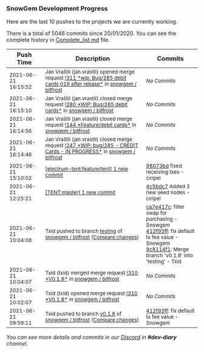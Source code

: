 
### SnowGem Development Progress

Here are the last 10 pushes to the projects we are currently working.

There is a total of 5046 commits since 20/01/2020. You can see the complete history in
 [Complete_list.md](Complete_list.md) file.

| Push Time | Description | Commits |
| --- | --- | --- |
| <sub>2021-06-21 16:15:52</sub> | <sub>Jan Vraštil (jan.vrastil) opened merge request [\!311 \*wip: Bug/285 debit cards 019 after rebase\*](https://gitlab.com/snowgem/bitfrost/-/merge_requests/311) in [snowgem / bitfrost](https://gitlab.com/snowgem/bitfrost)</sub> | <sub>_No Commits_</sub> |
| <sub>2021-06-21 16:15:10</sub> | <sub>Jan Vraštil (jan.vrastil) closed merge request [\!280 \*WIP: Bug/285 debit cards\*](https://gitlab.com/snowgem/bitfrost/-/merge_requests/280) in [snowgem / bitfrost](https://gitlab.com/snowgem/bitfrost)</sub> | <sub>_No Commits_</sub> |
| <sub>2021-06-21 16:14:56</sub> | <sub>Jan Vraštil (jan.vrastil) closed merge request [\!144 \*Feature/debit cards\*](https://gitlab.com/snowgem/bitfrost/-/merge_requests/144) in [snowgem / bitfrost](https://gitlab.com/snowgem/bitfrost)</sub> | <sub>_No Commits_</sub> |
| <sub>2021-06-21 16:14:46</sub> | <sub>Jan Vraštil (jan.vrastil) closed merge request [\!247 \*WIP: bug/285 \- CREDIT Cards \- IN PROGRESS\*](https://gitlab.com/snowgem/bitfrost/-/merge_requests/247) in [snowgem / bitfrost](https://gitlab.com/snowgem/bitfrost)</sub> | <sub>_No Commits_</sub> |
| <sub>2021-06-21 15:10:02</sub> | <sub>[[electrum-tent:feature/tent] 1 new commit](https://github.com/ciripel/electrum-tent/commit/98073bd9993880816be56a1bb5e1624fc180752e)</sub> | <sub>[98073bd](https://github.com/ciripel/electrum-tent/commit/98073bd9993880816be56a1bb5e1624fc180752e) fixed receiving txes - ciripel</sub> |
| <sub>2021-06-21 12:25:21</sub> | <sub>[[TENT:master] 1 new commit](https://github.com/TENTOfficial/TENT/commit/4c5bdc790d083914c7b4b861b5b0e4c81fdce50b)</sub> | <sub>[4c5bdc7](https://github.com/TENTOfficial/TENT/commit/4c5bdc790d083914c7b4b861b5b0e4c81fdce50b) Added 3 new seed nodes - ciripel</sub> |
| <sub>2021-06-21 10:04:08</sub> | <sub>Txid pushed to branch [testing](https://gitlab.com/snowgem/bitfrost/commits/testing) of [snowgem / bitfrost](https://gitlab.com/snowgem/bitfrost) ([Compare changes](https://gitlab.com/snowgem/bitfrost/compare/257f23681e7813fed9ca0fc460829a981ede30af...9c8114f16ff6832565bef73ac9cee00689e46654))</sub> | <sub>[ca7e417c](https://gitlab.com/snowgem/bitfrost/-/commit/ca7e417ca6dd657d9ab737c29483eaa31f48acf3): filter swap for purchasing - Snowgem<br>[412f93ff](https://gitlab.com/snowgem/bitfrost/-/commit/412f93ff8df3d11151efee870b1b0f8321772505): fix default tx fee value - Snowgem<br>[9c8114f1](https://gitlab.com/snowgem/bitfrost/-/commit/9c8114f16ff6832565bef73ac9cee00689e46654): Merge branch 'v0.1.8' into 'testing' - Txid</sub> |
| <sub>2021-06-21 10:04:07</sub> | <sub>Txid (txid) merged merge request [\!310 \*V0\.1\.8\*](https://gitlab.com/snowgem/bitfrost/-/merge_requests/310) in [snowgem / bitfrost](https://gitlab.com/snowgem/bitfrost)</sub> | <sub>_No Commits_</sub> |
| <sub>2021-06-21 10:02:07</sub> | <sub>Txid (txid) opened merge request [\!310 \*V0\.1\.8\*](https://gitlab.com/snowgem/bitfrost/-/merge_requests/310) in [snowgem / bitfrost](https://gitlab.com/snowgem/bitfrost)</sub> | <sub>_No Commits_</sub> |
| <sub>2021-06-21 09:59:11</sub> | <sub>Txid pushed to branch [v0\.1\.8](https://gitlab.com/snowgem/bitfrost/commits/v0.1.8) of [snowgem / bitfrost](https://gitlab.com/snowgem/bitfrost) ([Compare changes](https://gitlab.com/snowgem/bitfrost/compare/ca7e417ca6dd657d9ab737c29483eaa31f48acf3...412f93ff8df3d11151efee870b1b0f8321772505))</sub> | <sub>[412f93ff](https://gitlab.com/snowgem/bitfrost/-/commit/412f93ff8df3d11151efee870b1b0f8321772505): fix default tx fee value - Snowgem</sub> |

_You can see more details and commits in our [Discord](https://discord.gg/zumGnbg) in **#dev-diary** channel._
